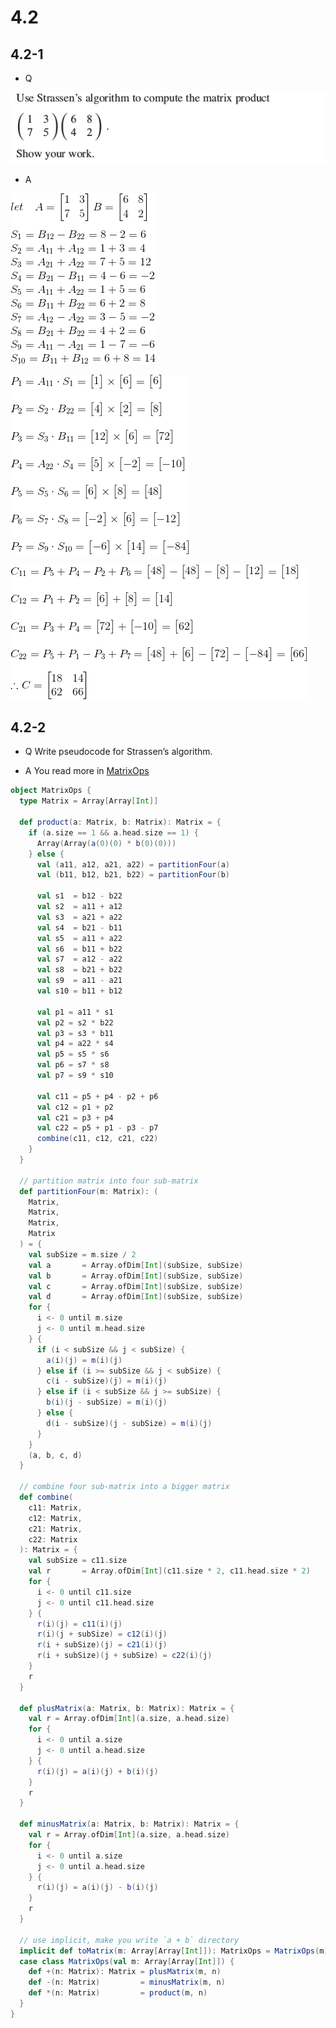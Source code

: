 # 4.2

## 4.2-1

*  Q

![](https://github.com/KnewHow/FPAlgorithms/blob/master/problem-solution/chapter04-divideAndConquer/img/4.2-1-q.png?raw=true)

*  A

![](https://github.com/KnewHow/FPAlgorithms/blob/master/problem-solution/chapter04-divideAndConquer/img/4.2-1-a-1.gif?raw=true)

![](https://github.com/KnewHow/FPAlgorithms/blob/master/problem-solution/chapter04-divideAndConquer/img/4.2-1-a-2.gif?raw=true)

![](https://github.com/KnewHow/FPAlgorithms/blob/master/problem-solution/chapter04-divideAndConquer/img/4.2-1-a-3.gif?raw=true)

## 4.2-2

*  Q
Write pseudocode for Strassen’s algorithm.

*  A
You read more in [MatrixOps]()
```Scala
object MatrixOps {
  type Matrix = Array[Array[Int]]

  def product(a: Matrix, b: Matrix): Matrix = {
    if (a.size == 1 && a.head.size == 1) {
      Array(Array(a(0)(0) * b(0)(0)))
    } else {
      val (a11, a12, a21, a22) = partitionFour(a)
      val (b11, b12, b21, b22) = partitionFour(b)

      val s1  = b12 - b22
      val s2  = a11 + a12
      val s3  = a21 + a22
      val s4  = b21 - b11
      val s5  = a11 + a22
      val s6  = b11 + b22
      val s7  = a12 - a22
      val s8  = b21 + b22
      val s9  = a11 - a21
      val s10 = b11 + b12

      val p1 = a11 * s1
      val p2 = s2 * b22
      val p3 = s3 * b11
      val p4 = a22 * s4
      val p5 = s5 * s6
      val p6 = s7 * s8
      val p7 = s9 * s10

      val c11 = p5 + p4 - p2 + p6
      val c12 = p1 + p2
      val c21 = p3 + p4
      val c22 = p5 + p1 - p3 - p7
      combine(c11, c12, c21, c22)
    }
  }

  // partition matrix into four sub-matrix
  def partitionFour(m: Matrix): (
    Matrix,
    Matrix,
    Matrix,
    Matrix
  ) = {
    val subSize = m.size / 2
    val a       = Array.ofDim[Int](subSize, subSize)
    val b       = Array.ofDim[Int](subSize, subSize)
    val c       = Array.ofDim[Int](subSize, subSize)
    val d       = Array.ofDim[Int](subSize, subSize)
    for {
      i <- 0 until m.size
      j <- 0 until m.head.size
    } {
      if (i < subSize && j < subSize) {
        a(i)(j) = m(i)(j)
      } else if (i >= subSize && j < subSize) {
        c(i - subSize)(j) = m(i)(j)
      } else if (i < subSize && j >= subSize) {
        b(i)(j - subSize) = m(i)(j)
      } else {
        d(i - subSize)(j - subSize) = m(i)(j)
      }
    }
    (a, b, c, d)
  }

  // combine four sub-matrix into a bigger matrix
  def combine(
    c11: Matrix,
    c12: Matrix,
    c21: Matrix,
    c22: Matrix
  ): Matrix = {
    val subSize = c11.size
    val r       = Array.ofDim[Int](c11.size * 2, c11.head.size * 2)
    for {
      i <- 0 until c11.size
      j <- 0 until c11.head.size
    } {
      r(i)(j) = c11(i)(j)
      r(i)(j + subSize) = c12(i)(j)
      r(i + subSize)(j) = c21(i)(j)
      r(i + subSize)(j + subSize) = c22(i)(j)
    }
    r
  }

  def plusMatrix(a: Matrix, b: Matrix): Matrix = {
    val r = Array.ofDim[Int](a.size, a.head.size)
    for {
      i <- 0 until a.size
      j <- 0 until a.head.size
    } {
      r(i)(j) = a(i)(j) + b(i)(j)
    }
    r
  }

  def minusMatrix(a: Matrix, b: Matrix): Matrix = {
    val r = Array.ofDim[Int](a.size, a.head.size)
    for {
      i <- 0 until a.size
      j <- 0 until a.head.size
    } {
      r(i)(j) = a(i)(j) - b(i)(j)
    }
    r
  }

  // use implicit, make you write `a + b` directory
  implicit def toMatrix(m: Array[Array[Int]]): MatrixOps = MatrixOps(m)
  case class MatrixOps(val m: Array[Array[Int]]) {
    def +(n: Matrix): Matrix = plusMatrix(m, n)
    def -(n: Matrix)         = minusMatrix(m, n)
    def *(n: Matrix)         = product(m, n)
  }
}
```
